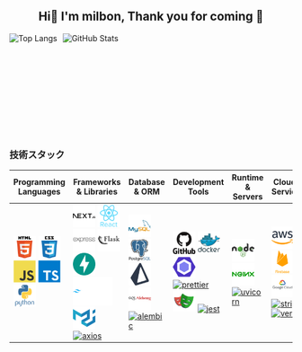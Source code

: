 <h2 align="center">
  <strong>Hi👋 I'm milbon, Thank you for coming 🚀</strong>
</h2>

<div align="left" style="display: flex; align-items: flex-start;">
  <img
    src="https://github-readme-stats.vercel.app/api/top-langs?username=milbon-milbon&show_icons=true&locale=en&layout=compact"
    alt="Top Langs"
    style="margin-right: 10px; height: 180px;"
  />
  <img
    src="https://github-readme-stats.vercel.app/api?username=milbon-milbon&show_icons=true&locale=en"
    alt="GitHub Stats"
    style="height: 180px;"
  />
</div>

### 技術スタック
<table>
  <thead>
    <tr>
      <th>Programming Languages</th>
      <th>Frameworks &amp; Libraries</th>
      <th>Database &amp; ORM</th>
      <th>Development Tools</th>
      <th>Runtime &amp; Servers</th>
      <th>Cloud &amp; Services</th>
      <th>UI/UX Tools</th>
    </tr>
  </thead>
  <tbody>
    <tr>
      <td>
        <a href="https://developer.mozilla.org/en-US/docs/Web/HTML" target="_blank" rel="noreferrer"><img src="https://raw.githubusercontent.com/devicons/devicon/master/icons/html5/html5-original-wordmark.svg" alt="html" width="40" height="40"/></a>
        <a href="https://developer.mozilla.org/en-US/docs/Web/CSS" target="_blank" rel="noreferrer"><img src="https://raw.githubusercontent.com/devicons/devicon/master/icons/css3/css3-original-wordmark.svg" alt="css" width="40" height="40"/></a>
        <a href="https://developer.mozilla.org/en-US/docs/Web/JavaScript" target="_blank" rel="noreferrer"><img src="https://raw.githubusercontent.com/devicons/devicon/master/icons/javascript/javascript-original.svg" alt="javascript" width="40" height="40"/></a>
        <a href="https://www.typescriptlang.org/" target="_blank" rel="noreferrer"><img src="https://raw.githubusercontent.com/devicons/devicon/master/icons/typescript/typescript-original.svg" alt="typescript" width="40" height="40"/></a>
        <a href="https://www.python.org/" target="_blank" rel="noreferrer"><img src="https://raw.githubusercontent.com/devicons/devicon/master/icons/python/python-original-wordmark.svg" alt="python" width="40" height="40"/></a>
      </td>
      <td>
        <a href="https://nextjs.org/" target="_blank" rel="noreferrer"><img src="https://raw.githubusercontent.com/devicons/devicon/master/icons/nextjs/nextjs-original-wordmark.svg" alt="nextjs" width="40" height="40"/></a>
        <a href="https://reactjs.org/" target="_blank" rel="noreferrer"><img src="https://raw.githubusercontent.com/devicons/devicon/master/icons/react/react-original-wordmark.svg" alt="react" width="40" height="40"/></a>
        <a href="https://expressjs.com" target="_blank" rel="noreferrer"><img src="https://raw.githubusercontent.com/devicons/devicon/master/icons/express/express-original-wordmark.svg" alt="express" width="40" height="40"/></a>
        <a href="https://flask.palletsprojects.com/" target="_blank" rel="noreferrer"><img src="https://raw.githubusercontent.com/devicons/devicon/master/icons/flask/flask-original-wordmark.svg" alt="flask" width="40" height="40"/></a>
        <a href="https://fastapi.tiangolo.com/" target="_blank" rel="noreferrer"><img src="https://raw.githubusercontent.com/devicons/devicon/master/icons/fastapi/fastapi-original.svg" alt="fastapi" width="40" height="40"/></a>
        <a href="https://tailwindcss.com/" target="_blank" rel="noreferrer"><img src="https://raw.githubusercontent.com/devicons/devicon/master/icons/tailwindcss/tailwindcss-original-wordmark.svg" alt="tailwind" width="70" height="50"/></a>
        <a href="https://mui.com/" target="_blank" rel="noreferrer"><img src="https://raw.githubusercontent.com/devicons/devicon/master/icons/materialui/materialui-original.svg" alt="mui" width="40" height="40"/></a>
        <a href="https://axios-http.com" target="_blank" rel="noreferrer"><img src="https://cdn.worldvectorlogo.com/logos/axios.svg" alt="axios" width="40" height="40"/></a>
      </td>
      <td>
        <a href="https://www.mysql.com/" target="_blank" rel="noreferrer"><img src="https://raw.githubusercontent.com/devicons/devicon/master/icons/mysql/mysql-original-wordmark.svg" alt="mysql" width="40" height="40"/></a>
        <a href="https://www.postgresql.org/" target="_blank" rel="noreferrer"><img src="https://raw.githubusercontent.com/devicons/devicon/master/icons/postgresql/postgresql-original-wordmark.svg" alt="postgresql" width="40" height="40"/></a>
        <a href="https://www.prisma.io" target="_blank" rel="noreferrer"><img src="https://raw.githubusercontent.com/devicons/devicon/master/icons/prisma/prisma-original.svg" alt="prisma" width="40" height="40"/></a>
        <a href="https://www.sqlalchemy.org" target="_blank" rel="noreferrer"><img src="https://raw.githubusercontent.com/devicons/devicon/master/icons/sqlalchemy/sqlalchemy-original-wordmark.svg" alt="sqlalchemy" width="40" height="40"/></a>
        <a href="https://alembic.sqlalchemy.org/" target="_blank" rel="noreferrer"><img src="https://raw.githubusercontent.com/devicons/devicon/master/icons/alembic/alembic-original.svg" alt="alembic" width="40" height="40"/></a>
      </td>
      <td>
        <a href="https://github.com" target="_blank" rel="noreferrer"><img src="https://raw.githubusercontent.com/devicons/devicon/master/icons/github/github-original-wordmark.svg" alt="github" width="40" height="40"/></a>
        <a href="https://www.docker.com" target="_blank" rel="noreferrer"><img src="https://raw.githubusercontent.com/devicons/devicon/master/icons/docker/docker-original-wordmark.svg" alt="docker" width="40" height="40"/></a>
        <a href="https://eslint.org" target="_blank" rel="noreferrer"><img src="https://raw.githubusercontent.com/devicons/devicon/master/icons/eslint/eslint-original.svg" alt="eslint" width="40" height="40"/></a>
        <a href="https://prettier.io" target="_blank" rel="noreferrer"><img src="https://raw.githubusercontent.com/devicons/devicon/master/icons/prettier/prettier-original.svg" alt="prettier" width="40" height="40"/></a>
        <a href="https://playwright.dev/" target="_blank" rel="noreferrer"><img src="https://raw.githubusercontent.com/devicons/devicon/master/icons/playwright/playwright-original.svg" alt="playwright" width="40" height="40"/></a>
        <a href="https://jestjs.io" target="_blank" rel="noreferrer"><img src="https://www.vectorlogo.zone/logos/jestjsio/jestjsio-icon.svg" alt="jest" width="40" height="40"/></a>
      </td>
      <td>
        <a href="https://nodejs.org/" target="_blank" rel="noreferrer"><img src="https://raw.githubusercontent.com/devicons/devicon/master/icons/nodejs/nodejs-original-wordmark.svg" alt="nodejs" width="40" height="40"/></a>
        <a href="https://www.nginx.com" target="_blank" rel="noreferrer"><img src="https://raw.githubusercontent.com/devicons/devicon/master/icons/nginx/nginx-original.svg" alt="nginx" width="40" height="40"/></a>
        <a href="https://www.uvicorn.org/" target="_blank" rel="noreferrer"><img src="https://raw.githubusercontent.com/devicons/devicon/master/icons/uvicorn/uvicorn-original.svg" alt="uvicorn" width="40" height="40"/></a>
      </td>
      <td>
        <a href="https://aws.amazon.com/" target="_blank" rel="noreferrer"><img src="https://raw.githubusercontent.com/devicons/devicon/master/icons/amazonwebservices/amazonwebservices-original-wordmark.svg" alt="aws" width="40" height="40"/></a>
        <a href="https://firebase.google.com/" target="_blank" rel="noreferrer"><img src="https://raw.githubusercontent.com/devicons/devicon/master/icons/firebase/firebase-plain-wordmark.svg" alt="firebase" width="40" height="40"/></a>
        <a href="https://developers.google.com/maps" target="_blank" rel="noreferrer"><img src="https://raw.githubusercontent.com/devicons/devicon/master/icons/googlecloud/googlecloud-original-wordmark.svg" alt="google-maps" width="40" height="40"/></a>
        <a href="https://stripe.com/" target="_blank" rel="noreferrer"><img src="https://raw.githubusercontent.com/devicons/devicon/master/icons/stripe/stripe-original-wordmark.svg" alt="stripe" width="40" height="40"/></a>
        <a href="https://vercel.com/" target="_blank" rel="noreferrer"><img src="https://www.vectorlogo.zone/logos/vercel/vercel-icon.svg" alt="vercel" width="40" height="40"/></a>
      </td>
      <td>
        <a href="https://www.figma.com/" target="_blank" rel="noreferrer"><img src="https://raw.githubusercontent.com/devicons/devicon/master/icons/figma/figma-original.svg" alt="figma" width="40" height="40"/></a>
        <a href="https://www.notion.so/" target="_blank" rel="noreferrer"><img src="https://raw.githubusercontent.com/devicons/devicon/master/icons/notion/notion-original-wordmark.svg" alt="notion" width="40" height="40"/></a>
      </td>
    </tr>
  </tbody>
</table>





<!--![GitHub Streak](https://github-readme-streak-stats.herokuapp.com/?user=milbon-milbon)-->


<!--
**milbon-milbon/milbon-milbon** is a ✨ _special_ ✨ repository because its `README.md` (this file) appears on your GitHub profile.

Here are some ideas to get you started:

- 🔭 I’m currently working on ...
- 🌱 I’m currently learning ...
- 👯 I’m looking to collaborate on ...
- 🤔 I’m looking for help with ...
- 💬 Ask me about ...
- 📫 How to reach me: ...
- 😄 Pronouns: ...
- ⚡ Fun fact: ...
-->
